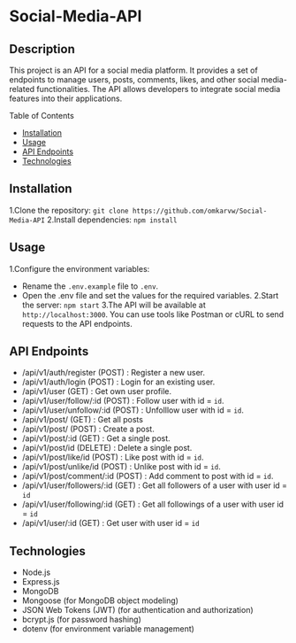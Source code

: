 # Social-Media-API
## Description
This project is an API for a social media platform. It provides a set of endpoints to manage users, posts, comments, likes, and other social media-related functionalities. The API allows developers to integrate social media features into their applications.

Table of Contents
- [Installation](#installation)
- [Usage](#usage)
- [API Endpoints](#api-endpoints)
- [Technologies](#technologies)

## Installation
1.Clone the repository: `git clone https://github.com/omkarvw/Social-Media-API`
2.Install dependencies: `npm install`

## Usage
1.Configure the environment variables:
  - Rename the `.env.example` file to `.env`.
  - Open the .env file and set the values for the required variables.
2.Start the server: `npm start`
3.The API will be available at `http://localhost:3000`. You can use tools like Postman or cURL to send requests to the API endpoints.

## API Endpoints
- /api/v1/auth/register (POST) : Register a new user.
- /api/v1/auth/login (POST) : Login for an existing user.
- /api/v1/user (GET) : Get own user profile.
- /api/v1/user/follow/:id (POST) : Follow user with id = `id`.
- /api/v1/user/unfollow/:id (POST) : Unfolllow user with id = `id`.
- /api/v1/post/ (GET) : Get all posts
- /api/v1/post/ (POST) : Create a post.
- /api/v1/post/:id (GET) : Get a single post.
- /api/v1/post/id (DELETE) : Delete a single post.
- /api/v1/post/like/id (POST) : Like post with id = `id`.
- /api/v1/post/unlike/id (POST) : Unlike post with id = `id`.
- /api/v1/post/comment/:id (POST) : Add comment to post with id = `id`.
- /api/v1/user/followers/:id (GET) : Get all followers of a user with user id = `id`
- /api/v1/user/following/:id (GET) : Get all followings of a user with user id = `id`
- /api/v1/user/:id (GET) : Get user with user id = `id`

## Technologies
- Node.js
- Express.js
- MongoDB 
- Mongoose (for MongoDB object modeling)
- JSON Web Tokens (JWT) (for authentication and authorization)
- bcrypt.js (for password hashing)
- dotenv (for environment variable management)


